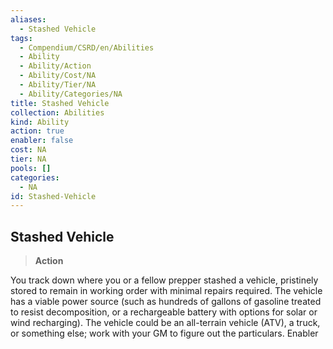 ```yaml
---
aliases:
  - Stashed Vehicle
tags:
  - Compendium/CSRD/en/Abilities
  - Ability
  - Ability/Action
  - Ability/Cost/NA
  - Ability/Tier/NA
  - Ability/Categories/NA
title: Stashed Vehicle
collection: Abilities
kind: Ability
action: true
enabler: false
cost: NA
tier: NA
pools: []
categories:
  - NA
id: Stashed-Vehicle
---
```

## Stashed Vehicle    
>**Action**  
    
You track down where you or a fellow prepper stashed a vehicle, pristinely stored to remain in working order with minimal repairs required. The vehicle has a viable power source (such as hundreds of gallons of gasoline treated to resist decomposition, or a rechargeable battery with options for solar or wind recharging). The vehicle could be an all-terrain vehicle (ATV), a truck, or something else; work with your GM to figure out the particulars. Enabler
